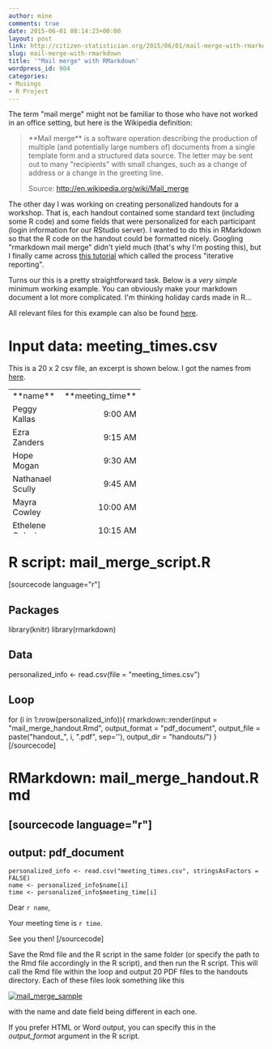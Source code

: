 ```yaml
---
author: mine
comments: true
date: 2015-06-01 08:14:23+00:00
layout: post
link: http://citizen-statistician.org/2015/06/01/mail-merge-with-rmarkdown/
slug: mail-merge-with-rmarkdown
title: '"Mail merge" with RMarkdown'
wordpress_id: 904
categories:
- Musings
- R Project
---
```


The term "mail merge" might not be familiar to those who have not worked in an office setting, but here is the Wikipedia definition:


<blockquote>**Mail merge** is a software operation describing the production of multiple (and potentially large numbers of) documents from a single template form and a structured data source. The letter may be sent out to many "recipients" with small changes, such as a change of address or a change in the greeting line.

Source: http://en.wikipedia.org/wiki/Mail_merge</blockquote>


The other day I was working on creating personalized handouts for a workshop. That is, each handout contained some standard text (including some R code) and some fields that were personalized for each participant (login information for our RStudio server). I wanted to do this in RMarkdown so that the R code on the handout could be formatted nicely. Googling "rmarkdown mail merge" didn't yield much (that's why I'm posting this), but I finally came across [this tutorial](http://reed.edu/data-at-reed/software/R/markdown_multiple_reports.html) which called the process "iterative reporting".

Turns our this is a pretty straightforward task. Below is a _very simple_ minimum working example. You can obviously make your markdown document a lot more complicated. I'm thinking holiday cards made in R...

All relevant files for this example can also be found [here](https://github.com/mine-cetinkaya-rundel/mail_merge).


# Input data: meeting_times.csv


This is a 20 x 2 csv file, an excerpt is shown below. I got the names from [here](http://listofrandomnames.com/).
<table cellpadding="0" width="130" style="border-collapse: collapse; width: 388px; height: 285px;" cellspacing="0" border="0" > 
<tbody >
<tr style="height: 15.0pt;" >

<td width="65" style="height: 15.0pt; width: 65pt;" height="15" >**name**
</td>

<td width="65" style="width: 65pt;" >**meeting_time**
</td>
</tr>
<tr style="height: 15.0pt;" >

<td style="height: 15.0pt;" height="15" >Peggy Kallas
</td>

<td align="right" class="xl63" >9:00 AM
</td>
</tr>
<tr style="height: 15.0pt;" >

<td style="height: 15.0pt;" height="15" >Ezra Zanders
</td>

<td align="right" class="xl63" >9:15 AM
</td>
</tr>
<tr style="height: 15.0pt;" >

<td style="height: 15.0pt;" height="15" >Hope Mogan
</td>

<td align="right" class="xl63" >9:30 AM
</td>
</tr>
<tr style="height: 15.0pt;" >

<td style="height: 15.0pt;" height="15" >Nathanael Scully
</td>

<td align="right" class="xl63" >9:45 AM
</td>
</tr>
<tr style="height: 15.0pt;" >

<td style="height: 15.0pt;" height="15" >Mayra Cowley
</td>

<td align="right" class="xl63" >10:00 AM
</td>
</tr>
<tr style="height: 15.0pt;" >

<td style="height: 15.0pt;" height="15" >Ethelene Oglesbee
</td>

<td align="right" class="xl63" >10:15 AM
</td>
</tr>
<tr style="height: 15.0pt;" >

<td style="height: 15.0pt;" height="15" >...
</td>

<td align="right" class="xl63" >...
</td>
</tr>
</tbody>
</table>


# 




# R script: mail_merge_script.R



[sourcecode language="r"]

## Packages
library(knitr)
library(rmarkdown)

## Data
personalized_info <- read.csv(file = "meeting_times.csv")

## Loop
for (i in 1:nrow(personalized_info)){
 rmarkdown::render(input = "mail_merge_handout.Rmd",
 output_format = "pdf_document",
 output_file = paste("handout_", i, ".pdf", sep=''),
 output_dir = "handouts/")
}
[/sourcecode]



# 




# RMarkdown: mail_merge_handout.Rmd



[sourcecode language="r"]
---
output: pdf_document
---

```{r echo=FALSE}
personalized_info <- read.csv("meeting_times.csv", stringsAsFactors = FALSE)
name <- personalized_info$name[i]
time <- personalized_info$meeting_time[i]
```

Dear `r name`,

Your meeting time is `r time`.

See you then!
[/sourcecode]

Save the Rmd file and the R script in the same folder (or specify the path to the Rmd file accordingly in the R script), and then run the R script. This will call the Rmd file within the loop and output 20 PDF files to the handouts directory. Each of these files look something like this

[![mail_merge_sample](http://citizen-statistician.org/wp-content/uploads/2015/06/mail_merge_sample1-1024x223.png)](http://citizen-statistician.org/wp-content/uploads/2015/06/mail_merge_sample1.png)

with the name and date field being different in each one.

If you prefer HTML or Word output, you can specify this in the _output_format_ argument in the R script.
